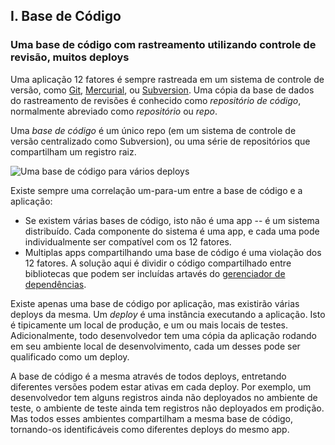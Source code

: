 ## I. Base de Código
### Uma base de código com rastreamento utilizando controle de revisão, muitos deploys

Uma aplicação 12 fatores é sempre rastreada em um sistema de controle de versão, como [Git](http://git-scm.com/), [Mercurial](http://mercurial.selenic.com/), ou [Subversion](http://subversion.apache.org/). Uma cópia da base de dados do rastreamento de revisões é conhecido como *repositório de código*, normalmente abreviado como *repositório* ou *repo*.

Uma *base de código* é um único repo (em um sistema de controle de versão centralizado como Subversion), ou uma série de repositórios que compartilham um registro raiz.

![Uma base de código para vários deploys](/images/codebase-deploys.png)

Existe sempre uma correlação um-para-um entre a base de código e a aplicação:

* Se existem várias bases de código, isto não é uma app -- é um sistema distribuído. Cada componente do sistema é uma app, e cada uma pode  individualmente ser compatível com os 12 fatores.
* Multiplas apps compartilhando uma base de código é uma violação dos 12 fatores. A solução aqui é dividir o código compartilhado entre bibliotecas que podem ser incluídas artavés do [gerenciador de dependências](/dependencies).

Existe apenas uma base de código por aplicação, mas existirão várias deploys da mesma. Um *deploy* é uma instância executando a aplicação. Isto é tipicamente um local de produção, e um ou mais locais de testes. Adicionalmente, todo desenvolvedor tem uma cópia da aplicação rodando em seu ambiente local de desenvolvimento, cada um desses pode ser qualificado como um deploy.

A base de código é a mesma através de todos deploys, entretando diferentes versões podem estar ativas em cada deploy. Por exemplo, um desenvolvedor tem alguns registros ainda não deployados no ambiente de teste, o ambiente de teste ainda tem registros não deployados em prodição. Mas todos esses ambientes compartilham a mesma base de código, tornando-os identificáveis ​​como diferentes deploys do mesmo app.

